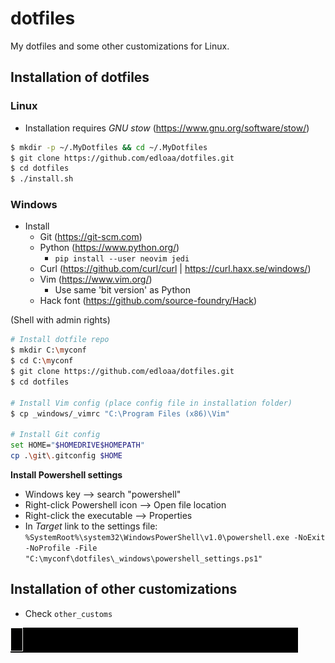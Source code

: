 # dotfiles

My dotfiles and some other customizations for Linux.

## Installation of dotfiles

### Linux

* Installation requires *GNU stow* (https://www.gnu.org/software/stow/)

```sh
$ mkdir -p ~/.MyDotfiles && cd ~/.MyDotfiles
$ git clone https://github.com/edloaa/dotfiles.git
$ cd dotfiles
$ ./install.sh
```

### Windows

* Install
    * Git (https://git-scm.com)
    * Python (https://www.python.org/)
        * ``pip install --user neovim jedi``
    * Curl (https://github.com/curl/curl | https://curl.haxx.se/windows/)
    * Vim (https://www.vim.org/)
        * Use same 'bit version' as Python
    * Hack font (https://github.com/source-foundry/Hack)

(Shell with admin rights)

```sh
# Install dotfile repo
$ mkdir C:\myconf
$ cd C:\myconf
$ git clone https://github.com/edloaa/dotfiles.git
$ cd dotfiles

# Install Vim config (place config file in installation folder)
$ cp _windows/_vimrc "C:\Program Files (x86)\Vim"

# Install Git config
set HOME="$HOMEDRIVE$HOMEPATH"
cp .\git\.gitconfig $HOME
```

**Install Powershell settings**

* Windows key --> search "powershell"
* Right-click Powershell icon --> Open file location
* Right-click the executable --> Properties
* In *Target* link to the settings file:
``%SystemRoot%\system32\WindowsPowerShell\v1.0\powershell.exe -NoExit -NoProfile -File "C:\myconf\dotfiles\_windows\powershell_settings.ps1"``

## Installation of other customizations

- Check `other_customs`

![Wake up](./other_customs/fun_tools/wakeupneo/wakeupneo.gif)

